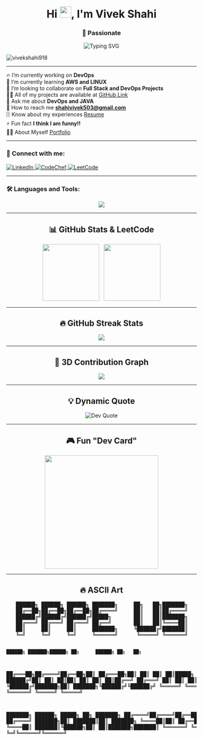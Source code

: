 <h1 align="center">
  Hi <img src="https://media.giphy.com/media/hvRJCLFzcasrR4ia7z/giphy.gif" width="30px" />, I'm Vivek Shahi
</h1>

<h3 align="center">🚀 Passionate</h3>

<p align="center">
  <img src="https://readme-typing-svg.demolab.com?font=Fira+Code&weight=500&size=22&pause=1000&color=F73A3A&center=true&width=435&lines=Full+Stack+Developer;DevOps+Enthusiast;Open+Source+Contributor" alt="Typing SVG" />
</p>

<p align="left"> 
  <img src="https://komarev.com/ghpvc/?username=vivekshahi918&label=Profile%20views&color=0e75b6&style=flat" alt="vivekshahi918" />
</p>

---

🔥 I’m currently working on **DevOps**  
🌱 I’m currently learning **AWS and LINUX**  
👯 I’m looking to collaborate on **Full Stack and DevOps Projects**  
👨‍💻 All of my projects are available at [GitHub Link](https://github.com/vivekshahi918)  
💬 Ask me about **DevOps and JAVA**  
📧 How to reach me **shahivivek503@gmail.com**  
🗄 Know about my experiences [Resume](https://drive.google.com/file/d/1JNuTDr1-pvC5C0jvfVZAubSo3xwPnlid/view?usp=sharing)  
⚡ Fun fact **I think I am funny!!**  
👨‍💻 About Myself [Portfolio](https://vivek-portfolio-2022.vercel.app/)  

---

<h3 align="left">🤝 Connect with me:</h3>
<p align="left">
  <a href="https://linkedin.com/in/vivek-shahi-1803v918" target="blank">
    <img align="center" src="https://img.shields.io/badge/LinkedIn-%230077B5.svg?style=for-the-badge&logo=linkedin&logoColor=white" alt="LinkedIn" />
  </a>
  <a href="https://www.codechef.com/users/shahivivek503" target="blank">
    <img align="center" src="https://img.shields.io/badge/CodeChef-%23B73C3C.svg?style=for-the-badge&logo=codechef&logoColor=white" alt="CodeChef" />
  </a>
  <a href="https://www.leetcode.com/vivekshahi1803" target="blank">
    <img align="center" src="https://img.shields.io/badge/LeetCode-%23F6C543.svg?style=for-the-badge&logo=leetcode&logoColor=white" alt="LeetCode" />
  </a>
</p>

---

<h3 align="left">🛠️ Languages and Tools:</h3>
<p align="center">
  <a href="https://skillicons.dev">
    <img src="https://skillicons.dev/icons?i=java,html,css,js,react,nodejs,express,nextjs,tailwind,php,mysql,mongodb,aws,gcp,azure,kubernetes,docker,firebase,git,postman,linux,matlab,figma,vscode,laravel&perline=7" />
  </a>
</p>

---

<h2 align="center">📊 GitHub Stats & LeetCode</h2>
<p align="center">
  <img src="https://leetcard.jacoblin.cool/vivekshahi1803?theme=light,unicorn" height="150" />
  &nbsp;
  <img src="https://github-readme-stats.vercel.app/api?username=vivekshahi918&show_icons=true&theme=radical" height="150" />
</p>

---

<h2 align="center">🔥 GitHub Streak Stats</h2>
<p align="center">
  <img src="https://github-readme-streak-stats.herokuapp.com/?user=vivekshahi918&theme=radical" />
</p>

---

<h2 align="center">🚀 3D Contribution Graph</h2>
  <p align="center">
  <img src="https://activity-graph.herokuapp.com/graph?username=vivekshahi918&theme=redical" />
</p>

---

<h2 align="center">💡 Dynamic Quote</h2>
<p align="center">
  <img src="https://quotes-github-readme.vercel.app/api?type=horizontal&theme=radical" alt="Dev Quote" />
</p>

---

<h2 align="center">🎮 Fun "Dev Card"</h2>
<p align="center">
  <img src="https://github.com/vivekshahi918/vivekshahi918/blob/main/devcard.png" width="300px" />
</p>

---

<h2 align="center">🔥 ASCII Art</h2>
<p align="center">
<pre>
   ██████╗ ██████╗ ██████╗ ███████╗     ██╗   ██╗███████╗
   ██╔══██╗██╔══██╗██╔══██╗██╔════╝     ██║   ██║██╔════╝
   ██████╔╝██████╔╝██████╔╝█████╗       ██║   ██║███████╗
   ██╔═══╝ ██╔═══╝ ██╔═══╝ ██╔══╝       ██║   ██║╚════██║
   ██║     ██║     ██║     ███████╗     ╚██████╔╝███████║
   ╚═╝     ╚═╝     ╚═╝     ╚══════╝      ╚═════╝ ╚══════╝

    ██████╗ ███████╗██████╗ ██╗      ██████╗ ██╗   ██╗
   ██╔═══██╗██╔════╝██╔══██╗██║     ██╔═══██╗██║   ██║
   ██║   ██║█████╗  ██████╔╝██║     ██║   ██║██║   ██║
   ██║   ██║██╔══╝  ██╔═══╝ ██║     ██║   ██║██║   ██║
   ╚██████╔╝███████╗██║     ███████╗╚██████╔╝╚██████╔╝
    ╚═════╝ ╚══════╝╚═╝     ╚══════╝ ╚═════╝  ╚═════╝

   ███████╗ ██████╗ █████╗ ██╗     ███████╗
   ██╔════╝██╔════╝██╔══██╗██║     ██╔════╝
   ███████╗██║     ███████║██║     ███████╗
   ╚════██║██║     ██╔══██║██║     ╚════██║
   ███████║╚██████╗██║  ██║███████╗███████║
   ╚══════╝ ╚═════╝╚═╝  ╚═╝╚══════╝╚══════╝
</pre>
</p>

